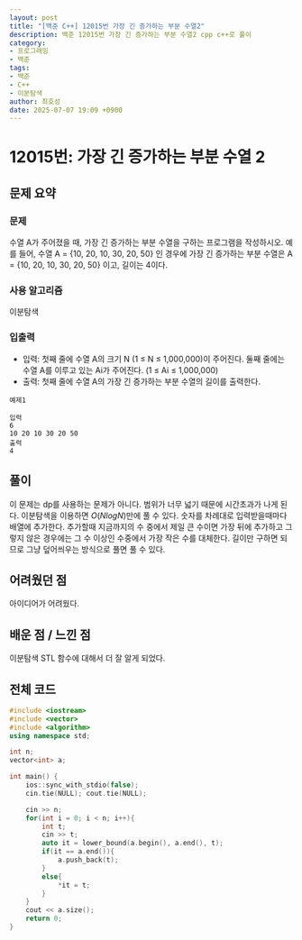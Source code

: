 ```yaml
---
layout: post
title: "[백준 C++] 12015번 가장 긴 증가하는 부분 수열2"
description: 백준 12015번 가장 긴 증가하는 부분 수열2 cpp c++로 풀이
category:
- 프로그래밍
- 백준
tags:
- 백준
- C++
- 이분탐색
author: 최호성
date: 2025-07-07 19:09 +0900
---
```

# 12015번: 가장 긴 증가하는 부분 수열 2

## 문제 요약
### 문제
수열 A가 주어졌을 때, 가장 긴 증가하는 부분 수열을 구하는 프로그램을 작성하시오.
예를 들어, 수열 A = {10, 20, 10, 30, 20, 50} 인 경우에 가장 긴 증가하는 부분 수열은 A = {10, 20, 10, 30, 20, 50} 이고, 길이는 4이다.

### 사용 알고리즘
이분탐색

### 입출력
- 입력: 
첫째 줄에 수열 A의 크기 N (1 ≤ N ≤ 1,000,000)이 주어진다.
둘째 줄에는 수열 A를 이루고 있는 Ai가 주어진다. (1 ≤ Ai ≤ 1,000,000)
- 출력: 첫째 줄에 수열 A의 가장 긴 증가하는 부분 수열의 길이를 출력한다.
```
예제1

입력
6
10 20 10 30 20 50
출력
4
```
## 풀이
이 문제는 dp를 사용하는 문제가 아니다. 범위가 너무 넓기 때문에 시간초과가 나게 된다. 이분탐색을 이용하면 $O(N log N)$만에 풀 수 있다. 숫자를 차례대로 입력받을때마다 배열에 추가한다. 추가할때 지금까지의 수 중에서 제일 큰 수이면 가장 뒤에 추가하고 그렇지 않은 경우에는 그 수 이상인 수중에서 가장 작은 수를 대체한다. 길이만 구하면 되므로 그냥 덮어씌우는 방식으로 풀면 풀 수 있다. 

## 어려웠던 점
아이디어가 어려웠다.

## 배운 점 / 느낀 점
이분탐색 STL 함수에 대해서 더 잘 알게 되었다.

## 전체 코드
```cpp
#include <iostream>
#include <vector>
#include <algorithm>
using namespace std;

int n;
vector<int> a;

int main() {
    ios::sync_with_stdio(false);
    cin.tie(NULL); cout.tie(NULL);

    cin >> n;
    for(int i = 0; i < n; i++){
        int t;
        cin >> t;
        auto it = lower_bound(a.begin(), a.end(), t);
        if(it == a.end()){
            a.push_back(t);
        }
        else{
            *it = t;
        }
    }
    cout << a.size();
    return 0;
}
```

